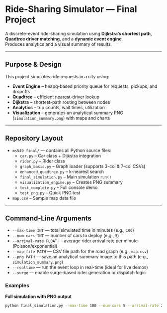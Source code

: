 # Ride-Sharing Simulator — Final Project

A discrete-event ride-sharing simulation using **Dijkstra’s shortest path**, **Quadtree driver matching**, and a **dynamic event engine**.  
Produces analytics and a visual summary of results.

---

## Purpose & Design

This project simulates ride requests in a city using:

- **Event Engine** – heapq-based priority queue for requests, pickups, and dropoffs  
- **Quadtree** – efficient nearest-driver lookup  
- **Dijkstra** – shortest-path routing between nodes  
- **Analytics** – trip counts, wait times, utilization  
- **Visualization** – generates an analytical summary PNG (`simulation_summary.png`) with maps and charts  

---

## Repository Layout

- `ms549 final/` — contains all Python source files:
  - `car.py` – Car class + Dijkstra integration  
  - `rider.py` – Rider class  
  - `graph_basic.py` – Graph loader (supports 3-col & 7-col CSVs)  
  - `enhanced_quadtree.py` – k-nearest search  
  - `final_simulation.py` – Main simulation `run()`  
  - `visualization_engine.py` – Creates PNG summary  
  - `test_complete.py` – Full console demo  
  - `test_png.py` – Quick PNG test  
- `map.csv` – Sample map data file  

---

## Command-Line Arguments

- `--max-time INT` — total simulated time in minutes (e.g., `100`)  
- `--num-cars INT` — number of cars to deploy (e.g., `5`)  
- `--arrival-rate FLOAT` — average rider arrival rate per minute (Poisson/exponential)  
- `--map-file PATH` — CSV file path for the road graph (e.g., `map.csv`)  
- `--png PATH` — save an analytical summary image to this path (e.g., `simulation_summary.png`)  
- `--realtime` — run the event loop in real-time (ideal for live demos)  
- `--surge` — enable surge-based rider generation or dispatch logic  

### Examples

**Full simulation with PNG output**
```bash
python final_simulation.py --max-time 100 --num-cars 5 --arrival-rate 2.0 --map-file map.csv --png simulation_summary.png

